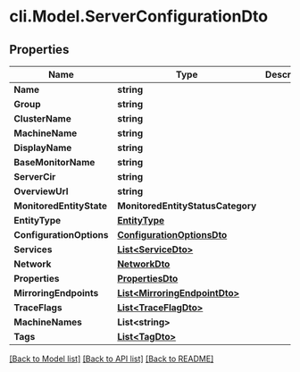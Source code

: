 # cli.Model.ServerConfigurationDto

## Properties

Name | Type | Description | Notes
------------ | ------------- | ------------- | -------------
**Name** | **string** |  | [optional] 
**Group** | **string** |  | [optional] 
**ClusterName** | **string** |  | [optional] 
**MachineName** | **string** |  | [optional] 
**DisplayName** | **string** |  | [optional] 
**BaseMonitorName** | **string** |  | [optional] 
**ServerCir** | **string** |  | [optional] 
**OverviewUrl** | **string** |  | [optional] 
**MonitoredEntityState** | **MonitoredEntityStatusCategory** |  | [optional] 
**EntityType** | [**EntityType**](EntityType.md) |  | [optional] 
**ConfigurationOptions** | [**ConfigurationOptionsDto**](ConfigurationOptionsDto.md) |  | [optional] 
**Services** | [**List&lt;ServiceDto&gt;**](ServiceDto.md) |  | [optional] 
**Network** | [**NetworkDto**](NetworkDto.md) |  | [optional] 
**Properties** | [**PropertiesDto**](PropertiesDto.md) |  | [optional] 
**MirroringEndpoints** | [**List&lt;MirroringEndpointDto&gt;**](MirroringEndpointDto.md) |  | [optional] 
**TraceFlags** | [**List&lt;TraceFlagDto&gt;**](TraceFlagDto.md) |  | [optional] 
**MachineNames** | **List&lt;string&gt;** |  | [optional] 
**Tags** | [**List&lt;TagDto&gt;**](TagDto.md) |  | [optional] 

[[Back to Model list]](../README.md#documentation-for-models) [[Back to API list]](../README.md#documentation-for-api-endpoints) [[Back to README]](../README.md)

